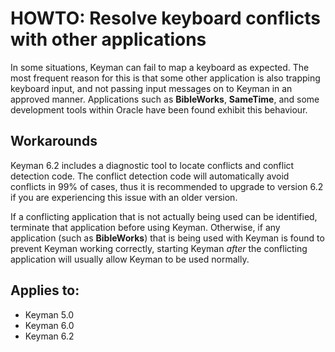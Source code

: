 # HOWTO: Resolve keyboard conflicts with other applications

<p>
In some situations, Keyman can fail to map a keyboard as expected.
The most frequent reason for this is that some other application is also trapping keyboard input, and not passing input messages on to Keyman in an approved manner.  Applications such as <b>BibleWorks</b>, <b>SameTime</b>, and some development tools within Oracle have been found exhibit this behaviour. 
</p>
<h2>Workarounds</h2><p>
Keyman 6.2 includes a diagnostic tool to locate conflicts and conflict detection code.  The conflict detection code will automatically avoid conflicts in 99% of cases, thus it is recommended to upgrade to version 6.2 if you are experiencing this issue with an older version.
</p><p>
If a conflicting application that is not actually being used can be identified, terminate that application before using Keyman.  Otherwise, if any application (such as <b>BibleWorks</b>) that 
is being used with Keyman is found to prevent Keyman working correctly, starting Keyman <i>after</i> the conflicting application will usually allow Keyman to be used normally.
</p>


## Applies to:
 * Keyman 5.0
 * Keyman 6.0
 * Keyman 6.2
